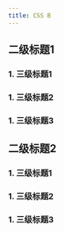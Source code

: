 ```yaml
---
title: CSS B
---
```


## 二级标题1

### 1. 三级标题1

### 1. 三级标题2

### 1. 三级标题3

## 二级标题2

### 1. 三级标题1

### 1. 三级标题2

### 1. 三级标题3